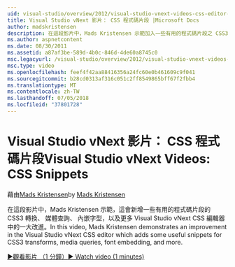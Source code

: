 ```yaml
---
uid: visual-studio/overview/2012/visual-studio-vnext-videos-css-editor-snippets
title: Visual Studio vNext 影片： CSS 程式碼片段 |Microsoft Docs
author: madskristensen
description: 在這段影片中，Mads Kristensen 示範加入一些有用的程式碼片段之 CSS3 轉換，媒體問： Visual Studio vNext CSS 編輯器改進...
ms.author: aspnetcontent
ms.date: 08/30/2011
ms.assetid: a87af3be-589d-4b0c-846d-4de60a8745c0
msc.legacyurl: /visual-studio/overview/2012/visual-studio-vnext-videos-css-editor-snippets
msc.type: video
ms.openlocfilehash: feef4f42aa88416356a24fc60e0b461609c9f041
ms.sourcegitcommit: b28cd0313af316c051c2ff8549865bff67f2fbb4
ms.translationtype: MT
ms.contentlocale: zh-TW
ms.lasthandoff: 07/05/2018
ms.locfileid: "37801728"
---
```

<a name="visual-studio-vnext-videos-css-snippets"></a><span data-ttu-id="a1a5a-103">Visual Studio vNext 影片： CSS 程式碼片段</span><span class="sxs-lookup"><span data-stu-id="a1a5a-103">Visual Studio vNext Videos: CSS Snippets</span></span>
====================
<span data-ttu-id="a1a5a-104">藉由[Mads Kristensen](https://github.com/madskristensen)</span><span class="sxs-lookup"><span data-stu-id="a1a5a-104">by [Mads Kristensen](https://github.com/madskristensen)</span></span>

<span data-ttu-id="a1a5a-105">在這段影片中，Mads Kristensen 示範，這會新增一些有用的程式碼片段的 CSS3 轉換、 媒體查詢、 內嵌字型，以及更多 Visual Studio vNext CSS 編輯器中的一大改進。</span><span class="sxs-lookup"><span data-stu-id="a1a5a-105">In this video, Mads Kristensen demonstrates an improvement in the Visual Studio vNext CSS editor which adds some useful snippets for CSS3 transforms, media queries, font embedding, and more.</span></span>

[<span data-ttu-id="a1a5a-106">&#9654;觀看影片 （1 分鐘）</span><span class="sxs-lookup"><span data-stu-id="a1a5a-106">&#9654; Watch video (1 minutes)</span></span>](https://channel9.msdn.com/Blogs/ASP-NET-Site-Videos/visual-studio-vnext-videos-css-editor-snippets)
